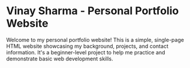 # Vinay Sharma - Personal Portfolio Website

Welcome to my personal portfolio website! This is a simple, single-page HTML website showcasing my background, projects, and contact information. It's a beginner-level project to help me practice and demonstrate basic web development skills.

 
